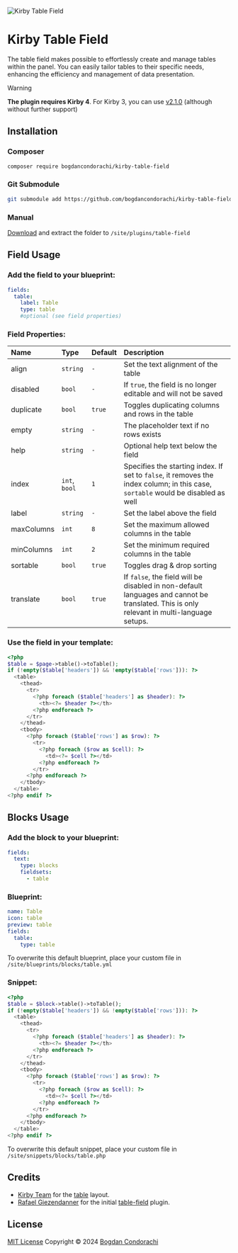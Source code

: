 ![Kirby Table Field](./.github/preview.png)

# Kirby Table Field
The table field makes possible to effortlessly create and manage tables within the panel. You can easily tailor tables to their specific needs, enhancing the efficiency and management of data presentation.

> [!WARNING]
> **The plugin requires Kirby 4**. For Kirby 3, you can use [v2.1.0](https://github.com/bogdancondorachi/kirby-table-field/releases/tag/v2.1.0) (although without further support)

## Installation

### Composer

```bash
composer require bogdancondorachi/kirby-table-field
```

### Git Submodule
```bash
git submodule add https://github.com/bogdancondorachi/kirby-table-field.git site/plugins/table-field
```

### Manual

[Download](https://api.github.com/repos/bogdancondorachi/kirby-table-field/zipball) and extract the folder to `/site/plugins/table-field`

## Field Usage

### Add the field to your blueprint:
```yaml
fields:
  table:
    label: Table
    type: table
    #optional (see field properties)
```

### Field Properties:
| Name       | Type          | Default | Description                                                      |
|:-----------|:--------------|:--------|:-----------------------------------------------------------------|
| align      | `string`      | `-`     | Set the text alignment of the table
| disabled   | `bool`        | `-`     | If `true`, the field is no longer editable and will not be saved |
| duplicate  | `bool`        | `true`  | Toggles duplicating columns and rows in the table                |
| empty      | `string`      | `-`     | The placeholder text if no rows exists                           |
| help       | `string`      | `-`     | Optional help text below the field                               |
| index      | `int`, `bool` | `1`     | Specifies the starting index. If set to `false`, it removes the index column; in this case, `sortable` would be disabled as well                                                                                 |
| label      | `string`      | `-`     | Set the label above the field                                    |
| maxColumns | `int`         | `8`     | Set the maximum allowed columns in the table                     |
| minColumns | `int`         | `2`     | Set the minimum required columns in the table                    |
| sortable   | `bool`        | `true`  | Toggles drag & drop sorting                                      |
| translate  | `bool`        | `true`  | If `false`, the field will be disabled in non-default languages and cannot be translated. This is only relevant in multi-language setups.                                                                        |

### Use the field in your template:
```php
<?php 
$table = $page->table()->toTable();
if (!empty($table['headers']) && !empty($table['rows'])): ?>
  <table>
    <thead>
      <tr>
        <?php foreach ($table['headers'] as $header): ?>
          <th><?= $header ?></th>
        <?php endforeach ?>
      </tr>
    </thead>
    <tbody>
      <?php foreach ($table['rows'] as $row): ?>
        <tr>
          <?php foreach ($row as $cell): ?>
            <td><?= $cell ?></td>
          <?php endforeach ?>
        </tr>
      <?php endforeach ?>
    </tbody>
  </table>
<?php endif ?>
```

## Blocks Usage

### Add the block to your blueprint:
```yaml
fields:
  text:
    type: blocks
    fieldsets:
      - table
```
### Blueprint:
```yaml
name: Table
icon: table
preview: table
fields:
  table:
    type: table
```
To overwrite this default blueprint, place your custom file in `/site/blueprints/blocks/table.yml`

### Snippet:
```php
<?php 
$table = $block->table()->toTable();
if (!empty($table['headers']) && !empty($table['rows'])): ?>
  <table>
    <thead>
      <tr>
        <?php foreach ($table['headers'] as $header): ?>
          <th><?= $header ?></th>
        <?php endforeach ?>
      </tr>
    </thead>
    <tbody>
      <?php foreach ($table['rows'] as $row): ?>
        <tr>
          <?php foreach ($row as $cell): ?>
            <td><?= $cell ?></td>
          <?php endforeach ?>
        </tr>
      <?php endforeach ?>
    </tbody>
  </table>
<?php endif ?>
```
To overwrite this default snippet, place your custom file in `/site/snippets/blocks/table.php`

## Credits

- [Kirby Team](https://getkirby.com) for the [table](https://github.com/getkirby/kirby/blob/main/panel/src/components/Layout/Table.vue) layout.
- [Rafael Giezendanner](https://github.com/ragi96) for the initial [table-field](https://github.com/ragi96/table-field) plugin.

## License

[MIT License](./LICENSE)
Copyright © 2024
[Bogdan Condorachi](https://github.com/bogdancondorachi)
